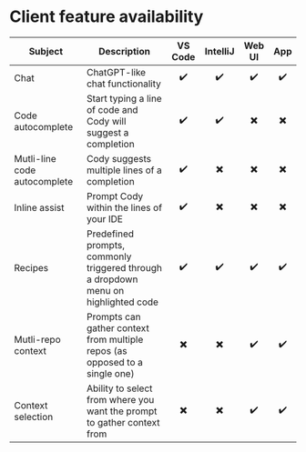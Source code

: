 # Client feature availability

| Subject                      | Description                                             | VS Code | IntelliJ | Web UI | App |
|-----------------------------|---------------------------------------------------------|:-:|:-:|:-:|:-:|
|Chat                         | ChatGPT-like chat functionality                         |:heavy_check_mark:|:heavy_check_mark:|:heavy_check_mark:|:heavy_check_mark:|
|Code autocomplete                  | Start typing a line of code and Cody will suggest a completion|:heavy_check_mark:|:heavy_check_mark:|:heavy_multiplication_x:|:heavy_multiplication_x:| 
|Mutli-line code autocomplete      | Cody suggests multiple lines of a completion            |:heavy_check_mark:|:heavy_multiplication_x:|:heavy_multiplication_x:|:heavy_multiplication_x:| 
|Inline assist                | Prompt Cody within the lines of your IDE                |:heavy_check_mark:|:heavy_multiplication_x:|:heavy_multiplication_x:|:heavy_multiplication_x:| 
|Recipes                      | Predefined prompts, commonly triggered through a dropdown menu on highlighted code|:heavy_check_mark:|:heavy_check_mark:|:heavy_check_mark:|:heavy_check_mark:|
|Mutli-repo context          | Prompts can gather context from multiple repos (as opposed to a single one)|:heavy_multiplication_x:|:heavy_multiplication_x:|:heavy_check_mark:|:heavy_check_mark:|
|Context selection            | Ability to select from where you want the prompt to gather context from|:heavy_multiplication_x:|:heavy_multiplication_x:|:heavy_check_mark:|:heavy_check_mark:|

